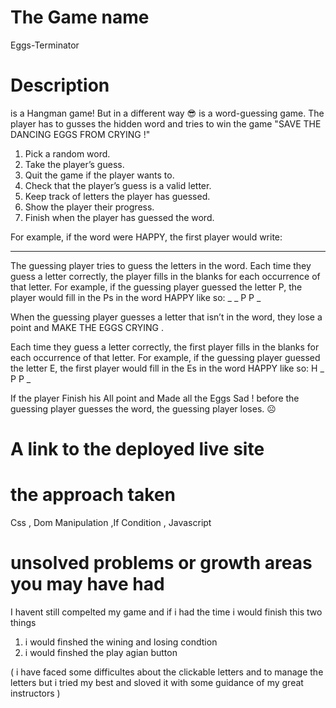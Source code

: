 # The Game name 
Eggs-Terminator

# Description 
is a Hangman game! But in a different way 😎
 is a word-guessing game. The player has to gusses the hidden word and tries to win the game "SAVE THE DANCING EGGS FROM CRYING !"

1. Pick a random word.
2. Take the player’s guess.
3. Quit the game if the player wants to.
4. Check that the player’s guess is a valid letter.
5. Keep track of letters the player has guessed.
6. Show the player their progress.
7. Finish when the player has guessed the word.

For example, if the word were HAPPY, the first player
would write:
_ _ _ _ _

The guessing player tries to guess the letters in the word.
Each time they guess a letter correctly, the player fills in the
blanks for each occurrence of that letter. For example, if the guessing player guessed the letter P, the  player would fill in the Ps
in the word HAPPY like so:
_ _ P P _

When the guessing player guesses a letter that isn’t in the
word, they lose a point and MAKE THE EGGS CRYING .

Each time they guess a letter correctly, the first player fills in the
blanks for each occurrence of that letter. 
For example, if the guessing player guessed the letter E, the first player would fill in the Es
in the word HAPPY like so:
H _ P P _

If the player Finish his All point and Made all the Eggs Sad ! before the guessing
player guesses the word, the
guessing player loses. ☹️

# A link to the deployed live site

# the approach taken
Css , Dom Manipulation ,If Condition , Javascript

# unsolved problems or growth areas you may have had
I havent still compelted my game and if i had the time i would finish this two things 
1. i would finshed the wining and losing condtion 
2. i would finshed the play agian button 

( i have faced some difficultes about the clickable letters and to manage the letters but i tried my best and sloved it with some guidance of my great instructors )

